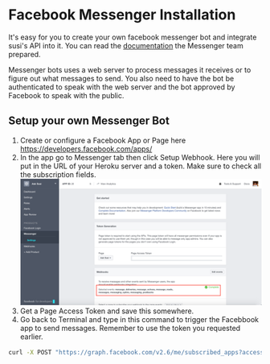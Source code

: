 # Facebook Messenger Installation

It's easy for you to create your own facebook messenger bot and integrate susi's API into it. You can read the  [documentation](https://developers.facebook.com/docs/messenger-platform/quickstart) the Messenger team prepared.

Messenger bots uses a web server to process messages it receives or to figure out what messages to send. You also need to have the bot be authenticated to speak with the web server and the bot approved by Facebook to speak with the public.

## Setup your own Messenger Bot

1. Create or configure a Facebook App or Page here https://developers.facebook.com/apps/
2. In the app go to Messenger tab then click Setup Webhook. Here you will put in the URL of your Heroku server and a token. Make sure to check all the subscription fields. 
![FB Settings](../images/fb_settings.png)
3. Get a Page Access Token and save this somewhere. 
4. Go back to Terminal and type in this command to trigger the Facebbook app to send messages. Remember to use the token you requested earlier.

```bash
curl -X POST "https://graph.facebook.com/v2.6/me/subscribed_apps?access_token=<PAGE_ACCESS_TOKEN>"
```
